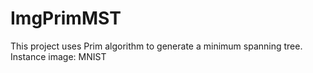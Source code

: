 # ImgPrimMST
This project uses Prim algorithm to generate a minimum spanning tree.
Instance image: MNIST


